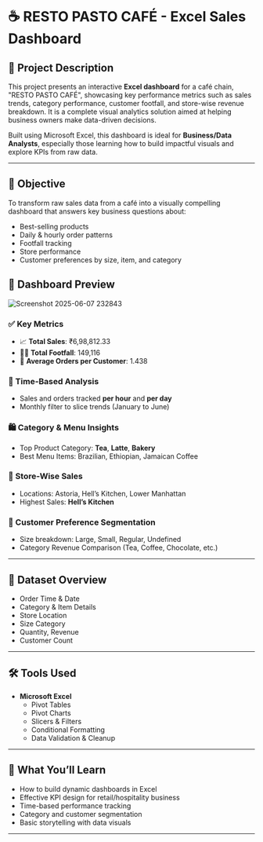 # ☕ RESTO PASTO CAFÉ - Excel Sales Dashboard

## 📌 Project Description

This project presents an interactive **Excel dashboard** for a café chain, "RESTO PASTO CAFÉ", showcasing key performance metrics such as sales trends, category performance, customer footfall, and store-wise revenue breakdown. It is a complete visual analytics solution aimed at helping business owners make data-driven decisions.

Built using Microsoft Excel, this dashboard is ideal for **Business/Data Analysts**, especially those learning how to build impactful visuals and explore KPIs from raw data.

---

## 🎯 Objective

To transform raw sales data from a café into a visually compelling dashboard that answers key business questions about:
- Best-selling products
- Daily & hourly order patterns
- Footfall tracking
- Store performance
- Customer preferences by size, item, and category

## 📸 Dashboard Preview
![Screenshot 2025-06-07 232843](https://github.com/user-attachments/assets/71376113-a519-4d93-9e49-82914657622a)



### ✅ Key Metrics
- 📈 **Total Sales**: ₹6,98,812.33
- 🧍‍♂️ **Total Footfall**: 149,116
- 🧾 **Average Orders per Customer**: 1.438

### 📅 Time-Based Analysis
- Sales and orders tracked **per hour** and **per day**
- Monthly filter to slice trends (January to June)

### 🛍️ Category & Menu Insights
- Top Product Category: **Tea**, **Latte**, **Bakery**
- Best Menu Items: Brazilian, Ethiopian, Jamaican Coffee

### 📍 Store-Wise Sales
- Locations: Astoria, Hell’s Kitchen, Lower Manhattan
- Highest Sales: **Hell’s Kitchen**

### 🔄 Customer Preference Segmentation
- Size breakdown: Large, Small, Regular, Undefined
- Category Revenue Comparison (Tea, Coffee, Chocolate, etc.)

---

## 📁 Dataset Overview

- Order Time & Date
- Category & Item Details
- Store Location
- Size Category
- Quantity, Revenue
- Customer Count

---

## 🛠️ Tools Used

- **Microsoft Excel**
  - Pivot Tables
  - Pivot Charts
  - Slicers & Filters
  - Conditional Formatting
  - Data Validation & Cleanup

---

## 🧠 What You’ll Learn

- How to build dynamic dashboards in Excel
- Effective KPI design for retail/hospitality business
- Time-based performance tracking
- Category and customer segmentation
- Basic storytelling with data visuals

---

